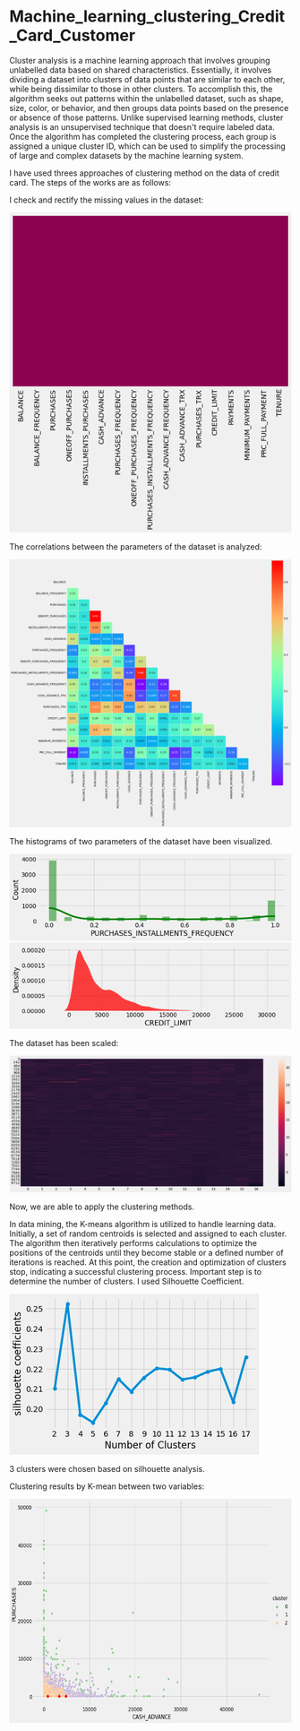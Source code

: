 # Machine_learning_clustering_Credit_Card_Customer
Cluster analysis is a machine learning approach that involves grouping unlabelled data based on shared characteristics. Essentially, it involves dividing a dataset into clusters of data points that are similar to each other, while being dissimilar to those in other clusters.
To accomplish this, the algorithm seeks out patterns within the unlabelled dataset, such as shape, size, color, or behavior, and then groups data points based on the presence or absence of those patterns. Unlike supervised learning methods, cluster analysis is an unsupervised technique that doesn't require labeled data. Once the algorithm has completed the clustering process, each group is assigned a unique cluster ID, which can be used to simplify the processing of large and complex datasets by the machine learning system.

I have used threes approaches of clustering method on the data of credit card. The steps of the works are as follows:

I check and rectify the missing values in the dataset:

<img src="missing.png" >

The correlations between the parameters of the dataset is analyzed:

<img src="correlation.png" >

The histograms of two parameters of the dataset have been visualized.

<img src="balancee.png" >

<img src="credit_limit.png" >

The dataset has been scaled:

<img src="scaled.png" >

Now, we are able to apply the clustering methods. 

In data mining, the K-means algorithm is utilized to handle learning data. Initially, a set of random centroids is selected and assigned to each cluster. The algorithm then iteratively performs calculations to optimize the positions of the centroids until they become stable or a defined number of iterations is reached. At this point, the creation and optimization of clusters stop, indicating a successful clustering process.
Important step is to determine the number of clusters. I used Silhouette Coefficient.

<img src="kmean_cluster.png" >

3 clusters were chosen based on silhouette analysis. 

Clustering results by K-mean between two variables:

<img src="kmean_pair_cluster.png" width="800" height="400">
















